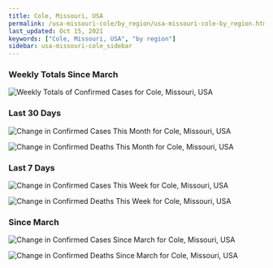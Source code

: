 ```yaml
---
title: Cole, Missouri, USA
permalink: /usa-missouri-cole/by_region/usa-missouri-cole-by_region.html
last_updated: Oct 15, 2021
keywords: ["Cole, Missouri, USA", "by region"]
sidebar: usa-missouri-cole_sidebar
---
```


<h3>Weekly Totals Since March</h3>

![Weekly Totals of Confirmed Cases for Cole, Missouri, USA](/covid_tracker/images/graphs/usa-missouri-cole-weekly_totals_graph.png)

<h3>Last 30 Days</h3>

![Change in Confirmed Cases This Month for Cole, Missouri, USA](/covid_tracker/images/graphs/usa-missouri-cole-delta_confirmed-30_days_graph.png)

![Change in Confirmed Deaths This Month for Cole, Missouri, USA](/covid_tracker/images/graphs/usa-missouri-cole-delta_deaths-30_days_graph.png)

<h3>Last 7 Days</h3>

![Change in Confirmed Cases This Week for Cole, Missouri, USA](/covid_tracker/images/graphs/usa-missouri-cole-delta_confirmed-7_days_graph.png)

![Change in Confirmed Deaths This Week for Cole, Missouri, USA](/covid_tracker/images/graphs/usa-missouri-cole-delta_deaths-7_days_graph.png)

<h3>Since March</h3>

![Change in Confirmed Cases Since March for Cole, Missouri, USA](/covid_tracker/images/graphs/usa-missouri-cole-delta_confirmed-since_march_graph.png)

![Change in Confirmed Deaths Since March for Cole, Missouri, USA](/covid_tracker/images/graphs/usa-missouri-cole-delta_deaths-since_march_graph.png)
